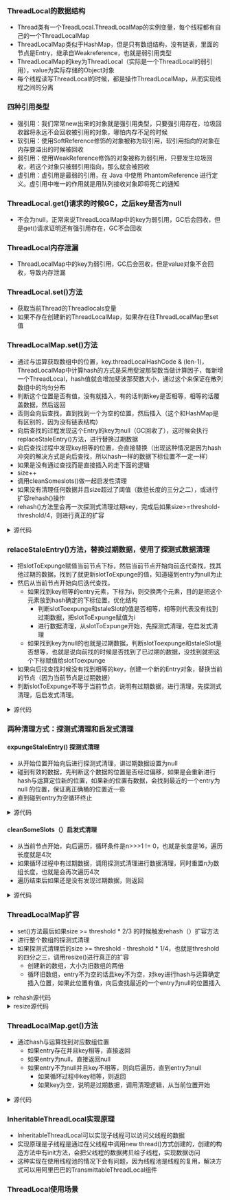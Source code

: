 ### ThreadLocal的数据结构
- Thread类有一个TreadLocal.ThreadLocalMap的实例变量，每个线程都有自己的一个ThreadLocalMap
- ThreadLocalMap类似于HashMap，但是只有数组结构，没有链表，里面的节点是Entry，继承自Weakreference，也就是弱引用类型
- ThreadLocalMap的key为ThreadLocal（实际是一个ThreadLocal的弱引用），value为实际存储的Object对象
- 每个线程读写ThreadLocal的时候，都是操作ThreadLocalMap，从而实现线程之间的分离

### 四种引用类型
- 强引用：我们常常new出来的对象就是强引用类型，只要强引用存在，垃圾回收器将永远不会回收被引用的对象，哪怕内存不足的时候
- 软引用：使用SoftReference修饰的对象被称为软引用，软引用指向的对象在内存要溢出的时候被回收
- 弱引用：使用WeakReference修饰的对象被称为弱引用，只要发生垃圾回收，若这个对象只被弱引用指向，那么就会被回收
- 虚引用：虚引用是最弱的引用，在 Java 中使用 PhantomReference 进行定义。虚引用中唯一的作用就是用队列接收对象即将死亡的通知

### ThreadLocal.get()请求的时候GC，之后key是否为null
- 不会为null，正常来说ThreadLocalMap中的key为弱引用，GC后会回收，但是get()请求证明还有强引用存在，GC不会回收

### ThreadLocal内存泄漏
- ThreadLocalMap中的key为弱引用，GC后会回收，但是value对象不会回收，导致内存泄漏

### ThreadLocal.set()方法
- 获取当前Thread的Threadlocals变量
- 如果不存在创建新的ThreadLocalMap，如果存在往ThreadLocalMap里set值

### ThreadLocalMap.set()方法
- 通过与运算获取数组中的位置，key.threadLocalHashCode & (len-1)，ThreadLocalMap中计算hash的方式是采用斐波那契数当做计算因子，每新增一个ThreadLocal，hash值就会增加斐波那契数大小，通过这个来保证在散列数组中的均匀分布
- 判断这个位置是否有值，没有就插入，有的话判断key是否相等，相等的话覆盖数据，然后返回
- 否则会向后查找，直到找到一个为空的位置，然后插入（这个和HashMap是有区别的，因为没有链表结构）
- 向后查找的过程发现这个Entry的key为null（GC回收了），这时候会执行replaceStaleEntry()方法，进行替换过期数据
- 向后查找过程中发现key相等的位置，会直接替换（出现这种情况是因为hash冲突的解决方式是向后查找，所以hash一样的数据下标位置不一定一样）
- 如果是没有通过查找而是直接插入的走下面的逻辑
- size++
- 调用cleanSomeslots()做一起启发性清理 
- 如果没有清理任何数据并且size超过了阈值（数组长度的三分之二），或进行扩容rehash()操作
- rehash()方法里会再一次探测式清理过期key，完成后如果size>=threshold-threshold/4，则进行真正的扩容

<details>
  <summary>源代码</summary>
  
  ```java
  private void set(ThreadLocal<?> key, Object value) {
    Entry[] tab = table;
    int len = tab.length;
    int i = key.threadLocalHashCode & (len-1);

    for (Entry e = tab[i];
         e != null;
         e = tab[i = nextIndex(i, len)]) {
        `ThreadLocal`<?> k = e.get();

        if (k == key) {
            e.value = value;
            return;
        }

        if (k == null) {
            replaceStaleEntry(key, value, i);
            return;
        }
    }

    tab[i] = new Entry(key, value);
    int sz = ++size;
    if (!cleanSomeSlots(i, sz) && sz >= threshold)
        rehash();
}
  ```
 
  </details>

### relaceStaleEntry()方法，替换过期数据，使用了探测式数据清理
- 把slotToExpunge赋值当前节点下标，然后当前节点开始向前迭代查找，找其他过期的数据，找到了就更新slotToExpunge的值，知道碰到entry为null为止
- 然后从当前节点开始向后迭代查找，
  - 如果找到key相等的entry元素，下标为i，则交换两个元素，目的是把这个元素放到hash确定的下标位置，优化结构
    - 判断slotToexpunge和staleSlot的值是否相等，相等则代表没有找到过期数据，把slotToExpunge赋值为i
    - 进行数据清理，从slotToExpunge开始，先探测式清理，在启发式清理
  - 如果找到key为null的也就是过期数据，判断slotToexpunge和staleSlot是否想等，也就是说向前找的时候是否找到了已过期的数据，没找到就把这个下标赋值给slotToexpunge
- 如果向后找查找时候没有找到相等的key，创建一个新的Entry对象，替换当前的节点（因为当前节点是过期数据）
- 判断slotToExpunge不等于当前节点，说明有过期数据，进行清理，先探测式清理，后启发式清理。

<details>
  <summary>源代码</summary>
  
  ```java
  private void replaceStaleEntry(ThreadLocal<?> key, Object value,
                                       int staleSlot) {
    Entry[] tab = table;
    int len = tab.length;
    Entry e;

    int slotToExpunge = staleSlot;
    for (int i = prevIndex(staleSlot, len);
         (e = tab[i]) != null;
         i = prevIndex(i, len))

        if (e.get() == null)
            slotToExpunge = i;

    for (int i = nextIndex(staleSlot, len);
         (e = tab[i]) != null;
         i = nextIndex(i, len)) {

        `ThreadLocal`<?> k = e.get();

        if (k == key) {
            e.value = value;

            tab[i] = tab[staleSlot];
            tab[staleSlot] = e;

            if (slotToExpunge == staleSlot)
                slotToExpunge = i;
            cleanSomeSlots(expungeStaleEntry(slotToExpunge), len);
            return;
        }

        if (k == null && slotToExpunge == staleSlot)
            slotToExpunge = i;
    }

    tab[staleSlot].value = null;
    tab[staleSlot] = new Entry(key, value);

    if (slotToExpunge != staleSlot)
        cleanSomeSlots(expungeStaleEntry(slotToExpunge), len);
}
  ```
  
  </details>

### 两种清理方式：探测式清理和启发式清理
#### expungeStaleEntry() 探测式清理
 - 从开始位置开始向后进行探测式清理，讲过期数据设置为null
 - 碰到有效的数据，先判断这个数据的位置是否经过偏移，如果是会重新进行hash与运算定位新的位置，如果新的位置有数据，会找到最近的一个entry为null 的位置，保证离正确桶的位置近一些
 - 直到碰到entry为空循环终止

<details>
  <summary>源代码</summary>
  
  ```java
  private int expungeStaleEntry(int staleSlot) {
    Entry[] tab = table;
    int len = tab.length;

    tab[staleSlot].value = null;
    tab[staleSlot] = null;
    size--;

    Entry e;
    int i;
    for (i = nextIndex(staleSlot, len);
         (e = tab[i]) != null;
         i = nextIndex(i, len)) {
        `ThreadLocal`<?> k = e.get();
        if (k == null) {
            e.value = null;
            tab[i] = null;
            size--;
        } else {
            int h = k.threadLocalHashCode & (len - 1);
            if (h != i) {
                tab[i] = null;

                while (tab[h] != null)
                    h = nextIndex(h, len);
                tab[h] = e;
            }
        }
    }
    return i;
}
  ```
  
  </details>
  
#### cleanSomeSlots（）启发式清理
- 从当前节点开始，向后遍历，循环条件是n>>>1 != 0，也就是长度是16，遍历长度就是4次
- 如果循环过程中有过期数据，调用探测式清理进行数据清理，同时重置n为数组长度，也就是会再次遍历4次
- 遍历结束后如果还是没有发现过期数据，则返回

<details>
  <summary>源代码</summary>
  
  ```java
  private boolean cleanSomeSlots(int i, int n) {
    boolean removed = false;
    Entry[] tab = table;
    int len = tab.length;
    do {
        i = nextIndex(i, len);
        Entry e = tab[i];
        if (e != null && e.get() == null) {
            n = len;
            removed = true;
            i = expungeStaleEntry(i);
        }
    } while ( (n >>>= 1) != 0);
    return removed;
}
  ```
  
  </details>
  
### ThreadLocalMap扩容
- set()方法最后如果size >= threshold * 2/3 的时候触发rehash（）扩容方法
- 进行整个数组的探测式清理
- 如果探测式清理后的size >= threshold - threshold * 1/4，也就是threshold的四分之三，调用resize()进行真正的扩容
  - 创建新的数组，大小为旧数组的两倍
  - 循环旧数组，entry不为空的话且key不为空，对key进行hash与运算确定插入位置，如果此位置有值，向后查找最近的一个entry为null的位置插入
 
 <details>
  <summary>rehash源代码</summary>
  
  ```java
  private void rehash() {
    expungeStaleEntries();

    if (size >= threshold - threshold / 4)
        resize();
}

private void expungeStaleEntries() {
    Entry[] tab = table;
    int len = tab.length;
    for (int j = 0; j < len; j++) {
        Entry e = tab[j];
        if (e != null && e.get() == null)
            expungeStaleEntry(j);
    }
}
  ```
  
  </details>
  
  <details>
  <summary>resize源代码</summary>
  
  ```java
  private void resize() {
    Entry[] oldTab = table;
    int oldLen = oldTab.length;
    int newLen = oldLen * 2;
    Entry[] newTab = new Entry[newLen];
    int count = 0;

    for (int j = 0; j < oldLen; ++j) {
        Entry e = oldTab[j];
        if (e != null) {
            `ThreadLocal`<?> k = e.get();
            if (k == null) {
                e.value = null;
            } else {
                int h = k.threadLocalHashCode & (newLen - 1);
                while (newTab[h] != null)
                    h = nextIndex(h, newLen);
                newTab[h] = e;
                count++;
            }
        }
    }

    setThreshold(newLen);
    size = count;
    table = newTab;
}
  ```
  
  </details>
  
### ThreadLocalMap.get()方法
- 通过hash与运算找到对应数组位置
  - 如果entry存在并且key相等，直接返回
  - 如果entry为null，直接返回null
  - 如果entry不为null并且key不相等，则向后遍历，直到entry为null
    - 如果循环过程中key相等，则返回
    - 如果key为空，说明是过期数据，调用清理逻辑，从当前位置开始

<details>
  <summary>源代码</summary>
  
  ```java
  private Entry getEntry(ThreadLocal<?> key) {
    int i = key.threadLocalHashCode & (table.length - 1);
    Entry e = table[i];
    if (e != null && e.get() == key)
        return e;
    else
        return getEntryAfterMiss(key, i, e);
}

private Entry getEntryAfterMiss(ThreadLocal<?> key, int i, Entry e) {
    Entry[] tab = table;
    int len = tab.length;

    while (e != null) {
        `ThreadLocal`<?> k = e.get();
        if (k == key)
            return e;
        if (k == null)
            expungeStaleEntry(i);
        else
            i = nextIndex(i, len);
        e = tab[i];
    }
    return null;
}
  ```
  
  </details>
  
### InheritableThreadLocal实现原理
- InheritableThreadLocal可以实现子线程可以访问父线程的数据
- 实现原理是子线程是通过在父线程中调用new thread()方式创建的，创建的构造方法中有init方法，会把父线程的数据拷贝给子线程，实现数据访问
- 这种实现在使用线程池的情况下会有问题，因为线程池是线程的复用，解决方式可以用阿里巴巴的TransmittableThreadLocal组件

### ThreadLocal使用场景

### 

